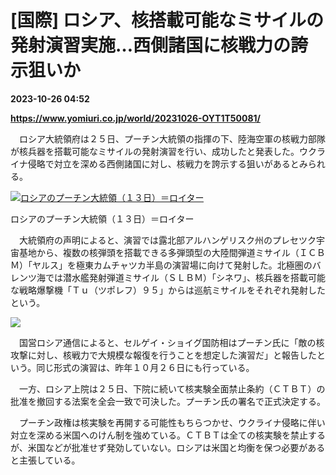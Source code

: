 # [国際] ロシア、核搭載可能なミサイルの発射演習実施…西側諸国に核戦力の誇示狙いか

**2023-10-26 04:52**

**https://www.yomiuri.co.jp/world/20231026-OYT1T50081/**

　ロシア大統領府は２５日、プーチン大統領の指揮の下、陸海空軍の核戦力部隊が核兵器を搭載可能なミサイルの発射演習を行い、成功したと発表した。ウクライナ侵略で対立を深める西側諸国に対し、核戦力を誇示する狙いがあるとみられる。

[![ロシアのプーチン大統領（１３日）＝ロイター](https://www.yomiuri.co.jp/media/2023/10/20231026-OYT1I50087-1.jpg)](https://www.yomiuri.co.jp/pluralphoto/20231026-OYT1I50087/)

ロシアのプーチン大統領（１３日）＝ロイター

　大統領府の声明によると、演習では露北部アルハンゲリスク州のプレセツク宇宙基地から、複数の核弾頭を搭載できる多弾頭型の大陸間弾道ミサイル（ＩＣＢＭ）「ヤルス」を極東カムチャツカ半島の演習場に向けて発射した。北極圏のバレンツ海では潜水艦発射弾道ミサイル（ＳＬＢＭ）「シネワ」、核兵器を搭載可能な戦略爆撃機「Ｔｕ（ツポレフ）９５」からは巡航ミサイルをそれぞれ発射したという。

[![](https://www.yomiuri.co.jp/media/2023/10/20231026-OYT1I50088-1.jpg)](https://www.yomiuri.co.jp/pluralphoto/20231026-OYT1I50088/)

　国営ロシア通信によると、セルゲイ・ショイグ国防相はプーチン氏に「敵の核攻撃に対し、核戦力で大規模な報復を行うことを想定した演習だ」と報告したという。同じ形式の演習は、昨年１０月２６日にも行っている。

　一方、ロシア上院は２５日、下院に続いて核実験全面禁止条約（ＣＴＢＴ）の批准を撤回する法案を全会一致で可決した。プーチン氏の署名で正式決定する。

　プーチン政権は核実験を再開する可能性もちらつかせ、ウクライナ侵略に伴い対立を深める米国へのけん制を強めている。ＣＴＢＴは全ての核実験を禁止するが、米国などが批准せず発効していない。ロシアは米国と均衡を保つ必要があると主張している。